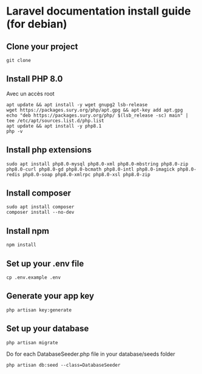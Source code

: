 # Laravel documentation install guide (for debian)

## Clone your project
```
git clone
```

## Install PHP 8.0
Avec un accès root
```
apt update && apt install -y wget gnupg2 lsb-release
wget https://packages.sury.org/php/apt.gpg && apt-key add apt.gpg
echo "deb https://packages.sury.org/php/ $(lsb_release -sc) main" | tee /etc/apt/sources.list.d/php.list
apt update && apt install -y php8.1
php -v
```

## Install php extensions
```
sudo apt install php8.0-mysql php8.0-xml php8.0-mbstring php8.0-zip php8.0-curl php8.0-gd php8.0-bcmath php8.0-intl php8.0-imagick php8.0-redis php8.0-soap php8.0-xmlrpc php8.0-xsl php8.0-zip
```

## Install composer
```
sudo apt install composer
composer install --no-dev
```

## Install npm
```
npm install
```

## Set up your .env file
```
cp .env.example .env
```

## Generate your app key
```
php artisan key:generate
```

## Set up your database
```
php artisan migrate
```
Do for each DatabaseSeeder.php file in your database/seeds folder
```
php artisan db:seed --class=DatabaseSeeder
```
